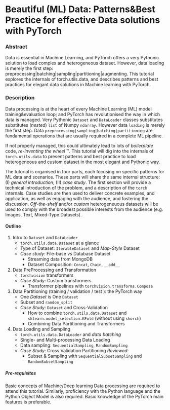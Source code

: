# Beautiful (ML) Data: Patterns&Best Practice for effective Data solutions with PyTorch


### Abstract

Data is essential in Machine Learning, and PyTorch offers a very Pythonic solution to load complex and heterogeneous dataset. However, data loading is merely the first step: preprocessing|batching|sampling|partitioning|augmenting. This tutorial explores the internals of torch.utils.data, and describes patterns and best practices for elegant data solutions in Machine learning with PyTorch.



### Description

Data processing is at the heart of every Machine Learning (ML) model training&evaluation loop; and PyTorch has revolutionised the way in which data is managed. Very Pythonic `Dataset` and `DataLoader` classes substitutes substitutes (_nested_) `list` of Numpy `ndarray`. However data `loading` is merely the first step. Data `preprocessing|sampling|batching|partitioning` are fundamental operations that are usually required in a complete ML pipeline. 

If not properly managed, this could ultimately lead to lots of _boilerplate_ code,  _re-inventing the wheel_ ™. 
This tutorial will dig into the internals of `torch.utils.data` to present patterns and best practice to load heterogeneous and custom dataset in the most  elegant and Pythonic way. 

The tutorial is organised in four parts, each focusing on specific patterns for ML data and scenarios. These parts will share the same internal structure: (I) _general introduction_; (II) _case study_. The first section will provide a technical introduction of the problem, and a description of the `torch` internals. Case studies are then used to deliver concrete examples, and application, as well as engaging with the audience, and fostering the discussion.  _Off-the-shelf_ and/or _custom_ heterogeneuous datasets will be used to comply with the broadest possible interests from the audience (e.g. Images, Text, Mixed-Type Datasets).

#### Outline

1. Intro to `Dataset`  and `DataLoader`
	* `torch.utils.data.Dataset` at a glance
	* Type of Dataset: `IterableDataset` and _Map-Style_ Dataset
	* _Case study_: File-base _vs_ Database Dataset
		* Streaming data from MongoDB
		* Dataset Composition:  `Concat`, `Chain`, `__add__`
2. Data PreProcessing and Transformation
	* `torchvision` transformers 
	* _Case Study_: Custom transformers
		* Transformer pipelines with `torchvision.transforms.Compose`
3. Data Partitioning (training / validation / test ): the PyTorch way
	* One _Dataset_ is One `Dataset`
	* Subset and `random_split`
	* _Case Study_: `Dataset` and Cross-Validation
		* How to combine `torch.utils.data.Dataset` and `sklearn.model_selection.KFold` (without using `skorch`)
		* Combining Data Partitioning and Transformers
4. Data Loading and Sampling
	* `torch.utils.data.DataLoader` and _data batching_
	* Single- and Multi-processing Data Loading
	* Data sampling: `SequentialSampling`, `RandomSumpling`
	* _Case Study_: Cross Validation Partitioning _Reviewed_: 
		* Subset & Sampling with `SequentialSubsetSampling` and `RandomSubsetSampling`

##### Pre-requisites

Basic concepts of Machine/Deep learning Data processing are required to attend this tutorial. Similarly, proficiency with the Python language and the Python Object Model is also required. Basic knowledge of the PyTorch main features is preferable.
